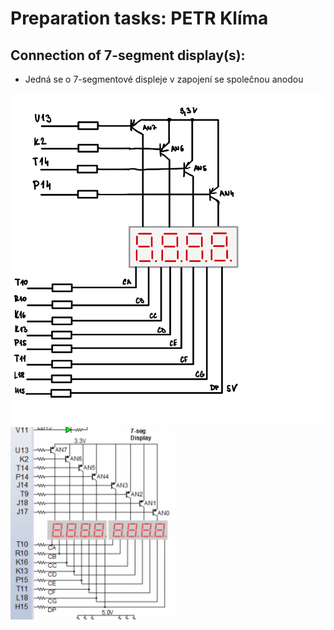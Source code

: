  # Preparation tasks: PETR Klíma
 
 ## Connection of 7-segment display(s):
 - Jedná se o 7-segmentové displeje v zapojení se společnou anodou

![Obrázek 1](images/7Seg.png)
![Obrázek 2](images/7segment.png)

